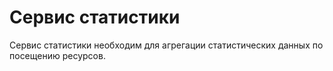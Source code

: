# Сервис статистики

Сервис статистики необходим для агрегации статистических данных по посещению ресурсов.  

